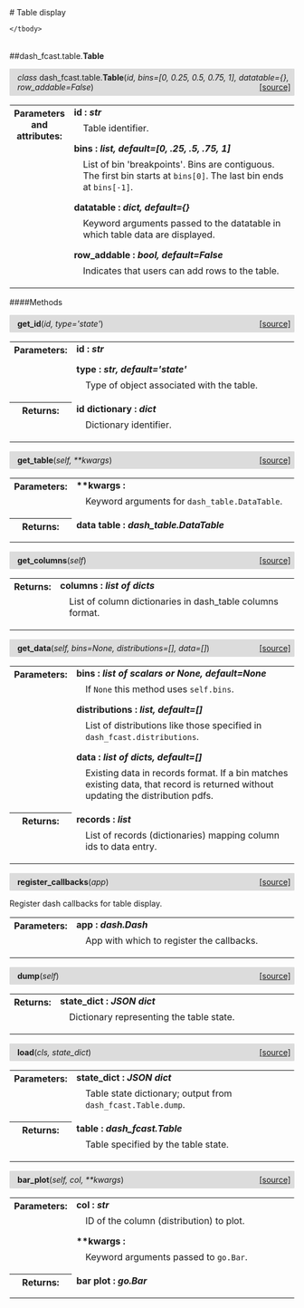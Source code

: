 <script src="https://cdn.mathjax.org/mathjax/latest/MathJax.js?config=TeX-AMS-MML_HTMLorMML" type="text/javascript"></script>

<link rel="stylesheet" href="https://assets.readthedocs.org/static/css/readthedocs-doc-embed.css" type="text/css" />

<style>
    a.src-href {
        float: right;
    }
    p.attr {
        margin-top: 0.5em;
        margin-left: 1em;
    }
    p.func-header {
        background-color: gainsboro;
        border-radius: 0.1em;
        padding: 0.5em;
        padding-left: 1em;
    }
    table.field-table {
        border-radius: 0.1em
    }
</style># Table display

<table class="docutils field-list field-table" frame="void" rules="none">
    <col class="field-name" />
    <col class="field-body" />
    <tbody valign="top">
        
    </tbody>
</table>



##dash_fcast.table.**Table**

<p class="func-header">
    <i>class</i> dash_fcast.table.<b>Table</b>(<i>id, bins=[0, 0.25, 0.5, 0.75, 1], datatable={}, row_addable=False</i>) <a class="src-href" target="_blank" href="https://github.com/dsbowen/dash-fcast/blob/master/dash_fcast/table.py#L21">[source]</a>
</p>



<table class="docutils field-list field-table" frame="void" rules="none">
    <col class="field-name" />
    <col class="field-body" />
    <tbody valign="top">
        <tr class="field">
    <th class="field-name"><b>Parameters and attributes:</b></td>
    <td class="field-body" width="100%"><b>id : <i>str</i></b>
<p class="attr">
    Table identifier.
</p>
<b>bins : <i>list, default=[0, .25, .5, .75, 1]</i></b>
<p class="attr">
    List of bin 'breakpoints'. Bins are contiguous. The first bin starts at <code>bins[0]</code>. The last bin ends at <code>bins[-1]</code>.
</p>
<b>datatable : <i>dict, default={}</i></b>
<p class="attr">
    Keyword arguments passed to the datatable in which table data are displayed.
</p>
<b>row_addable : <i>bool, default=False</i></b>
<p class="attr">
    Indicates that users can add rows to the table.
</p></td>
</tr>
    </tbody>
</table>



####Methods



<p class="func-header">
    <i></i> <b>get_id</b>(<i>id, type='state'</i>) <a class="src-href" target="_blank" href="https://github.com/dsbowen/dash-fcast/blob/master/dash_fcast/table.py#L54">[source]</a>
</p>



<table class="docutils field-list field-table" frame="void" rules="none">
    <col class="field-name" />
    <col class="field-body" />
    <tbody valign="top">
        <tr class="field">
    <th class="field-name"><b>Parameters:</b></td>
    <td class="field-body" width="100%"><b>id : <i>str</i></b>
<p class="attr">
    
</p>
<b>type : <i>str, default='state'</i></b>
<p class="attr">
    Type of object associated with the table.
</p></td>
</tr>
<tr class="field">
    <th class="field-name"><b>Returns:</b></td>
    <td class="field-body" width="100%"><b>id dictionary : <i>dict</i></b>
<p class="attr">
    Dictionary identifier.
</p></td>
</tr>
    </tbody>
</table>





<p class="func-header">
    <i></i> <b>get_table</b>(<i>self, **kwargs</i>) <a class="src-href" target="_blank" href="https://github.com/dsbowen/dash-fcast/blob/master/dash_fcast/table.py#L95">[source]</a>
</p>



<table class="docutils field-list field-table" frame="void" rules="none">
    <col class="field-name" />
    <col class="field-body" />
    <tbody valign="top">
        <tr class="field">
    <th class="field-name"><b>Parameters:</b></td>
    <td class="field-body" width="100%"><b>**kwargs : <i></i></b>
<p class="attr">
    Keyword arguments for <code>dash_table.DataTable</code>.
</p></td>
</tr>
<tr class="field">
    <th class="field-name"><b>Returns:</b></td>
    <td class="field-body" width="100%"><b>data table : <i>dash_table.DataTable</i></b>
<p class="attr">
    
</p></td>
</tr>
    </tbody>
</table>





<p class="func-header">
    <i></i> <b>get_columns</b>(<i>self</i>) <a class="src-href" target="_blank" href="https://github.com/dsbowen/dash-fcast/blob/master/dash_fcast/table.py#L113">[source]</a>
</p>



<table class="docutils field-list field-table" frame="void" rules="none">
    <col class="field-name" />
    <col class="field-body" />
    <tbody valign="top">
        <tr class="field">
    <th class="field-name"><b>Returns:</b></td>
    <td class="field-body" width="100%"><b>columns : <i>list of dicts</i></b>
<p class="attr">
    List of column dictionaries in dash_table columns format.
</p></td>
</tr>
    </tbody>
</table>





<p class="func-header">
    <i></i> <b>get_data</b>(<i>self, bins=None, distributions=[], data=[]</i>) <a class="src-href" target="_blank" href="https://github.com/dsbowen/dash-fcast/blob/master/dash_fcast/table.py#L157">[source]</a>
</p>



<table class="docutils field-list field-table" frame="void" rules="none">
    <col class="field-name" />
    <col class="field-body" />
    <tbody valign="top">
        <tr class="field">
    <th class="field-name"><b>Parameters:</b></td>
    <td class="field-body" width="100%"><b>bins : <i>list of scalars or None, default=None</i></b>
<p class="attr">
    If <code>None</code> this method uses <code>self.bins</code>.
</p>
<b>distributions : <i>list, default=[]</i></b>
<p class="attr">
    List of distributions like those specified in <code>dash_fcast.distributions</code>.
</p>
<b>data : <i>list of dicts, default=[]</i></b>
<p class="attr">
    Existing data in records format. If a bin matches existing data, that record is returned without updating the distribution pdfs.
</p></td>
</tr>
<tr class="field">
    <th class="field-name"><b>Returns:</b></td>
    <td class="field-body" width="100%"><b>records : <i>list</i></b>
<p class="attr">
    List of records (dictionaries) mapping column ids to data entry.
</p></td>
</tr>
    </tbody>
</table>





<p class="func-header">
    <i></i> <b>register_callbacks</b>(<i>app</i>) <a class="src-href" target="_blank" href="https://github.com/dsbowen/dash-fcast/blob/master/dash_fcast/table.py#L195">[source]</a>
</p>

Register dash callbacks for table display.

<table class="docutils field-list field-table" frame="void" rules="none">
    <col class="field-name" />
    <col class="field-body" />
    <tbody valign="top">
        <tr class="field">
    <th class="field-name"><b>Parameters:</b></td>
    <td class="field-body" width="100%"><b>app : <i>dash.Dash</i></b>
<p class="attr">
    App with which to register the callbacks.
</p></td>
</tr>
    </tbody>
</table>





<p class="func-header">
    <i></i> <b>dump</b>(<i>self</i>) <a class="src-href" target="_blank" href="https://github.com/dsbowen/dash-fcast/blob/master/dash_fcast/table.py#L242">[source]</a>
</p>



<table class="docutils field-list field-table" frame="void" rules="none">
    <col class="field-name" />
    <col class="field-body" />
    <tbody valign="top">
        <tr class="field">
    <th class="field-name"><b>Returns:</b></td>
    <td class="field-body" width="100%"><b>state_dict : <i>JSON dict</i></b>
<p class="attr">
    Dictionary representing the table state.
</p></td>
</tr>
    </tbody>
</table>





<p class="func-header">
    <i></i> <b>load</b>(<i>cls, state_dict</i>) <a class="src-href" target="_blank" href="https://github.com/dsbowen/dash-fcast/blob/master/dash_fcast/table.py#L259">[source]</a>
</p>



<table class="docutils field-list field-table" frame="void" rules="none">
    <col class="field-name" />
    <col class="field-body" />
    <tbody valign="top">
        <tr class="field">
    <th class="field-name"><b>Parameters:</b></td>
    <td class="field-body" width="100%"><b>state_dict : <i>JSON dict</i></b>
<p class="attr">
    Table state dictionary; output from <code>dash_fcast.Table.dump</code>.
</p></td>
</tr>
<tr class="field">
    <th class="field-name"><b>Returns:</b></td>
    <td class="field-body" width="100%"><b>table : <i>dash_fcast.Table</i></b>
<p class="attr">
    Table specified by the table state.
</p></td>
</tr>
    </tbody>
</table>





<p class="func-header">
    <i></i> <b>bar_plot</b>(<i>self, col, **kwargs</i>) <a class="src-href" target="_blank" href="https://github.com/dsbowen/dash-fcast/blob/master/dash_fcast/table.py#L350">[source]</a>
</p>



<table class="docutils field-list field-table" frame="void" rules="none">
    <col class="field-name" />
    <col class="field-body" />
    <tbody valign="top">
        <tr class="field">
    <th class="field-name"><b>Parameters:</b></td>
    <td class="field-body" width="100%"><b>col : <i>str</i></b>
<p class="attr">
    ID of the column (distribution) to plot.
</p>
<b>**kwargs : <i></i></b>
<p class="attr">
    Keyword arguments passed to <code>go.Bar</code>.
</p></td>
</tr>
<tr class="field">
    <th class="field-name"><b>Returns:</b></td>
    <td class="field-body" width="100%"><b>bar plot : <i>go.Bar</i></b>
<p class="attr">
    
</p></td>
</tr>
    </tbody>
</table>

